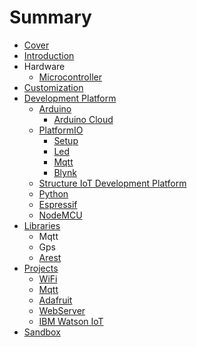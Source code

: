# Summary

* [Cover](README.md)
* [Introduction](documentation/Introduction.md)
* Hardware
  * [Microcontroller](documentation/Microcontroller.md)
* [Customization](documentation/Customization.md)
* [Development Platform](development-platform.md)
  * [Arduino](documentation/Arduino.md)
    * [Arduino Cloud](documentation/ArduinoCloud.md)
  * [PlatformIO](documentation/PlatformIo.md)
    * [Setup](documentation/PlatformIoSetup.md)
    * [Led](documentation/PIOLed.md)
    * [Mqtt](documentation/PIOMqtt.md)
    * [Blynk](documentation/Blynk.md)
  * [Structure IoT Development Platform](documentation/StructureIoTDevelopmentPlatform.md)
  * [Python](documentation/Python.md)
  * [Espressif](documentation/Espressif.md)
  * [NodeMCU](documentation/NodeMcu.md)
* [Libraries](documentation/Libraries.md)
  * Mqtt
  * Gps
  * [Arest](documentation/arest.md)
* [Projects](documentation/Projects.md)
  * [WiFi](documentation/WiFi.md)
  * [Mqtt](documentation/Mqtt.md)
  * [Adafruit](documentation/Adafruit.md)
  * [WebServer](documentation/WebServer.md)
  * [IBM Watson IoT](documentation/ibm-watson-iot.md)
* [Sandbox](documentation/Sandbox.md)

